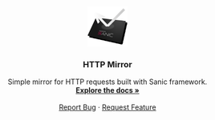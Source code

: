 <a name="readme-top"></a>

<div align="center">
  <a href="https://github.com/infernox-dev/sanic-http-mirror">
    <img src="logo.png" alt="HTTP Mirror" width="80" height="80">
  </a>

  <h3 align="center">HTTP Mirror</h3>

  <p align="center">
    Simple mirror for HTTP requests built with Sanic framework.
    <br />
    <a href="https://inx.gitbook.io/mirror/"><strong>Explore the docs »</strong></a>
    <br />
    <br />
    <a href="https://github.com/infernox-dev/sanic-http-mirror/issues/">Report Bug</a>
    ·
    <a href="https://github.com/infernox-dev/sanic-http-mirror/issues/">Request Feature</a>
  </p>
</div>
